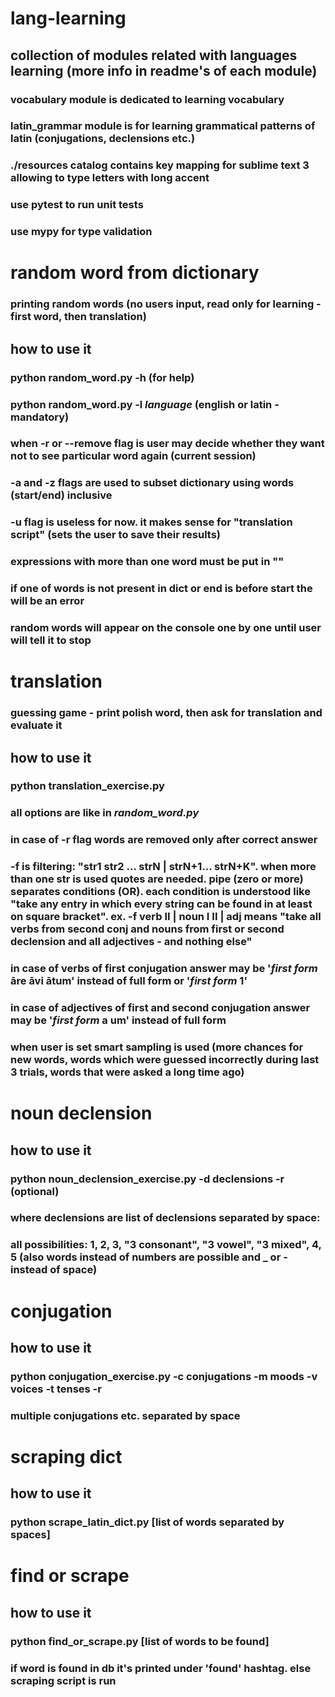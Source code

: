 # lang-learning

## collection of modules related with languages learning (more info in readme's of each module)

### vocabulary module is dedicated to learning vocabulary

### latin_grammar module is for learning grammatical patterns of latin (conjugations, declensions etc.)

### ./resources catalog contains key mapping for sublime text 3 allowing to type letters with long accent

### use pytest to run unit tests

### use mypy for type validation

# random word from dictionary

### printing random words (no users input, read only for learning - first word, then translation)

## how to use it

### python random_word.py -h (for help)

### python random_word.py -l _language_ (english or latin - mandatory)

### when -r or --remove flag is user may decide whether they want not to see particular word again (current session)

### -a and -z flags are used to subset dictionary using words (start/end) inclusive

### -u flag is useless for now. it makes sense for "translation script" (sets the user to save their results)

### expressions with more than one word must be put in ""

### if one of words is not present in dict or end is before start the will be an error

### random words will appear on the console one by one until user will tell it to stop

# translation

### guessing game - print polish word, then ask for translation and evaluate it

## how to use it

### python translation_exercise.py

### all options are like in _random_word.py_

### in case of -r flag words are removed only after correct answer

### -f is filtering: "str1 str2 ... strN | strN+1... strN+K". when more than one str is used quotes are needed. pipe (zero or more) separates conditions (OR). each condition is understood like "take any entry in which every string can be found in at least on square bracket". ex. -f verb II | noun I II | adj means "take all verbs from second conj and nouns from first or second declension and all adjectives - and nothing else"

### in case of verbs of first conjugation answer may be '_first form_ āre āvi ātum' instead of full form or '_first form_ 1'

### in case of adjectives of first and second conjugation answer may be '_first form_ a um' instead of full form

### when user is set smart sampling is used (more chances for new words, words which were guessed incorrectly during last 3 trials, words that were asked a long time ago)

# noun declension

## how to use it

### python noun_declension_exercise.py -d declensions -r (optional)

### where declensions are list of declensions separated by space:

### all possibilities: 1, 2, 3, "3 consonant", "3 vowel", "3 mixed", 4, 5 (also words instead of numbers are possible and _ or - instead of space)

# conjugation

## how to use it

### python conjugation_exercise.py -c conjugations -m moods -v voices -t tenses -r

### multiple conjugations etc. separated by space

# scraping dict

## how to use it

### python scrape_latin_dict.py [list of words separated by spaces]

# find or scrape

## how to use it

### python find_or_scrape.py [list of words to be found]

### if word is found in db it's printed under 'found' hashtag. else scraping script is run